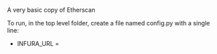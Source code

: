 A very basic copy of Etherscan

To run, in the top level folder, create a file named config.py with a single line:
 - INFURA_URL = <an infura http provider url>